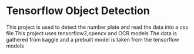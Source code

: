 # Tensorflow Object Detection

<p> This project is used to detect the number plate and read the data
into a csv file.This project uses tensorflow2,opencv and OCR models
The data is gathered from kaggle and a prebuilt model is taken from the tensorflow models
